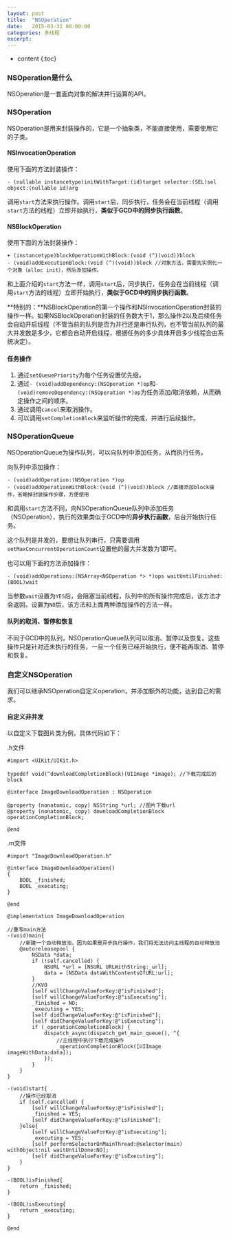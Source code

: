```yaml
---
layout: post
title:  "NSOperation"
date:   2015-03-31 00:00:00
categories: 多线程
excerpt: 
---
```


* content
{:toc}

### NSOperation是什么

NSOperation是一套面向对象的解决并行运算的API。

### NSOperation

NSOperation是用来封装操作的，它是一个抽象类，不能直接使用，需要使用它的子类。

#### NSInvocationOperation


使用下面的方法封装操作：

````
- (nullable instancetype)initWithTarget:(id)target selector:(SEL)sel object:(nullable id)arg
````

调用`start`方法来执行操作。调用`start`后，同步执行，任务会在当前线程（调用`start`方法的线程）立即开始执行，**类似于GCD中的同步执行函数**。

#### NSBlockOperation

使用下面的方法封装操作：

````
+ (instancetype)blockOperationWithBlock:(void (^)(void))block
- (void)addExecutionBlock:(void (^)(void))block //对象方法，需要先实例化一个对象（alloc init），然后添加操作。
````

和上面介绍的`start`方法一样，调用`start`后，同步执行，任务会在当前线程（调用`start`方法的线程）立即开始执行，**类似于GCD中的同步执行函数**。

**特别的：**NSBlockOperation的第一个操作和NSInvocationOperation封装的操作一样。如果NSBlockOperation封装的任务数大于1，那么操作2以及后续任务会自动开启线程（不管当前的队列是否为并行还是串行队列，也不管当前队列的最大并发数是多少，它都会自动开启线程，根据任务的多少具体开启多少线程会由系统决定）。

#### 任务操作

1. 通过`setQueuePriority`为每个任务设置优先级。
2. 通过`- (void)addDependency:(NSOperation *)op`和`- (void)removeDependency:(NSOperation *)op`为任务添加/取消依赖，从而确定操作之间的顺序。
3. 通过调用`cancel`来取消操作。
4. 可以调用`setCompletionBlock`来监听操作的完成，并进行后续操作。

### NSOperationQueue

NSOperationQueue为操作队列，可以向队列中添加任务，从而执行任务。

向队列中添加操作：

````
- (void)addOperation:(NSOperation *)op
- (void)addOperationWithBlock:(void (^)(void))block //直接添加block操作，省略掉封装操作步骤，方便使用
````

和调用`start`方法不同，向NSOperationQueue队列中添加任务（NSOperation），执行的效果类似于GCD中的**异步执行函数**，后台开始执行任务。

这个队列是并发的，要想让队列串行，只需要调用`setMaxConcurrentOperationCount`设置他的最大并发数为1即可。

也可以用下面的方法添加操作：

````
- (void)addOperations:(NSArray<NSOperation *> *)ops waitUntilFinished:(BOOL)wait
````
当参数`wait`设置为`YES`后，会阻塞当前线程，队列中的所有操作完成后，该方法才会返回。设置为`NO`后，该方法和上面两种添加操作的方法一样。

#### 队列的取消、暂停和恢复

不同于GCD中的队列，NSOperationQueue队列可以取消、暂停以及恢复。这些操作只是针对还未执行的任务，一旦一个任务已经开始执行，便不能再取消、暂停和恢复。

### 自定义NSOperation

我们可以继承NSOperation自定义operation，并添加额外的功能，达到自己的需求。

#### 自定义非并发

以自定义下载图片类为例，具体代码如下：

.h文件

````
#import <UIKit/UIKit.h>

typedef void(^downloadCompletionBlock)(UIImage *image); //下载完成后的block

@interface ImageDownloadOperation : NSOperation

@property (nonatomic, copy) NSString *url; //图片下载url
@property (nonatomic, copy) downloadCompletionBlock operationCompletionBlock;

@end

````

.m文件

````
#import "ImageDownloadOperation.h"

@interface ImageDownloadOperation()
{
    BOOL _finished;
    BOOL _executing;
}

@end

@implementation ImageDownloadOperation

//重写main方法
-(void)main{
    //新建一个自动释放池，因为如果是异步执行操作，我们将无法访问主线程的自动释放池
    @autoreleasepool {
        NSData *data;
        if (!self.cancelled) {
            NSURL *url = [NSURL URLWithString:_url];
            data = [NSData dataWithContentsOfURL:url];
        }
        //KVO
        [self willChangeValueForKey:@"isFinished"];
        [self willChangeValueForKey:@"isExecuting"];
        _finished = NO;
        _executing = YES;
        [self didChangeValueForKey:@"isFinished"];
        [self didChangeValueForKey:@"isExecuting"];
        if (_operationCompletionBlock) {
            dispatch_async(dispatch_get_main_queue(), ^{
                //主线程中执行下载完成操作
                _operationCompletionBlock([UIImage imageWithData:data]);
            });
        }
    }
}

-(void)start{
    //操作已经取消
    if (self.cancelled) {
        [self willChangeValueForKey:@"isFinished"];
        _finished = YES;
        [self didChangeValueForKey:@"isFinished"];
    }else{
        [self willChangeValueForKey:@"isExecuting"];
        _executing = YES;
        [self performSelectorOnMainThread:@selector(main) withObject:nil waitUntilDone:NO];
        [self didChangeValueForKey:@"isExecuting"];
    }
}

-(BOOL)isFinished{
    return _finished;
}

-(BOOL)isExecuting{
    return _executing;
}

@end

````